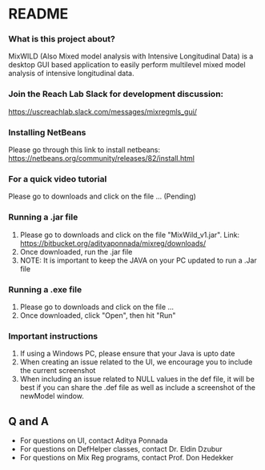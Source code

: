 # README #

### What is this project about? ###
MixWILD (Also Mixed model analysis with Intensive Longitudinal Data) is a desktop GUI based application to easily perform multilevel mixed model analysis of intensive longitudinal data.

### Join the Reach Lab Slack for development discussion: ###

https://uscreachlab.slack.com/messages/mixregmls_gui/

### Installing NetBeans ###

Please go through this link to install netbeans: https://netbeans.org/community/releases/82/install.html

### For a quick video tutorial ###

Please go to downloads and click on the file ... (Pending)

### Running a .jar file ###

1. Please go to downloads and click on the file "MixWild_v1.jar". Link: https://bitbucket.org/adityaponnada/mixreg/downloads/
2. Once downloaded, run the .jar file
3. NOTE: It is important to keep the JAVA on your PC updated to run a .Jar file

### Running a .exe file ###
1. Please go to downloads and click on the file ...
2. Once downloaded, click "Open", then hit "Run"

### Important instructions ###
1. If using a Windows PC, please ensure that your Java is upto date
2. When creating an issue related to the UI, we encourage you to include the current screenshot
3. When including an issue related to NULL values in the def file, it will be best if you can share the .def file as well as include a screenshot of the newModel window.

## Q and A ##
- For questions on UI, contact Aditya Ponnada
- For questions on DefHelper classes, contact Dr. Eldin Dzubur
- For questions on Mix Reg programs, contact Prof. Don Hedekker



